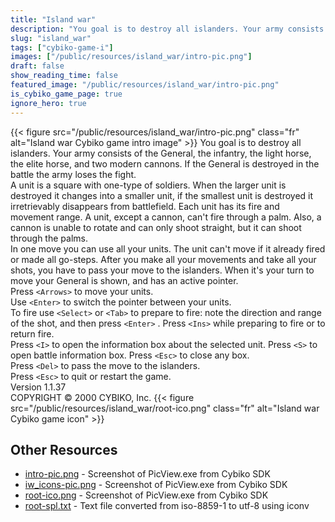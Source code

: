 ```yaml
---
title: "Island war"
description: "You goal is to destroy all islanders. Your army consists of the General, the infantry, the light horse, the elite horse, and two modern cannons. If the General is destroyed in the battle the army loses the fight.  A unit is a square with one-type of soldiers. When the larger uni..."
slug: "island_war"
tags: ["cybiko-game-i"]
images: ["/public/resources/island_war/intro-pic.png"]
draft: false
show_reading_time: false
featured_image: "/public/resources/island_war/intro-pic.png"
is_cybiko_game_page: true
ignore_hero: true
---
```

{{< figure src="/public/resources/island_war/intro-pic.png" class="fr" alt="Island war Cybiko game intro image" >}}
You goal is to destroy all islanders. Your army consists of the General, the infantry, the light horse, the elite horse, and two modern cannons. If the General is destroyed in the battle the army loses the fight.  \
A unit is a square with one-type of soldiers. When the larger unit is destroyed it changes into a smaller unit, if the smallest unit is destroyed it irretrievably disappears from battlefield. Each unit has its fire and movement range. A unit, except a cannon, can't fire through a palm.  Also, a cannon is unable to rotate and can only shoot straight, but it can shoot through the palms. \
In one move you can use all your units. The unit can't move if it already fired or made all go-steps. After you make all your movements and take all your shots, you have to pass your move to the islanders. When it's your turn to move your General is shown, and has an active pointer. \
Press `<Arrows>`  to move your units. \
Use `<Enter>`  to switch the pointer between your units.  \
To fire use `<Select>`  or `<Tab>`  to prepare to fire: note the direction and range of the shot, and then press `<Enter>` . Press `<Ins>`  while preparing to fire or to return fire. \
Press `<I>`  to open the information box about the selected unit. Press `<S>`  to open battle information box. Press `<Esc>`  to close any box.  \
Press `<Del>`  to pass the move to the islanders.  \
Press `<Esc>`  to quit or restart the game. \
Version 1.1.37  \
COPYRIGHT © 2000 CYBIKO, Inc. {{< figure src="/public/resources/island_war/root-ico.png" class="fr" alt="Island war Cybiko game icon" >}}

## Other Resources
* [intro-pic.png](/public/resources/island_war/intro-pic.png) - Screenshot of PicView.exe from Cybiko SDK
* [iw_icons-pic.png](/public/resources/island_war/iw_icons-pic.png) - Screenshot of PicView.exe from Cybiko SDK
* [root-ico.png](/public/resources/island_war/root-ico.png) - Screenshot of PicView.exe from Cybiko SDK
* [root-spl.txt](/public/resources/island_war/root-spl.txt) - Text file converted from iso-8859-1 to utf-8 using iconv
